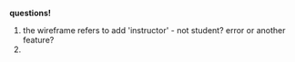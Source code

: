 **questions!**

1. the wireframe refers to add 'instructor' - not student? error or another feature? 
2. 

